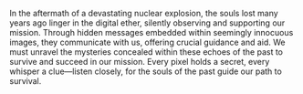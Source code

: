 In the aftermath of a devastating nuclear explosion, the souls lost many years ago linger in the digital ether, silently observing and supporting our mission. Through hidden messages embedded within seemingly innocuous images, they communicate with us, offering crucial guidance and aid. We must unravel the mysteries concealed within these echoes of the past to survive and succeed in our mission. Every pixel holds a secret, every whisper a clue—listen closely, for the souls of the past guide our path to survival.
